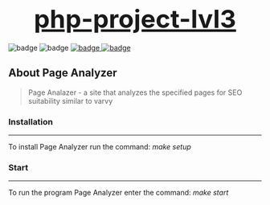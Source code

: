 <h1 style="text-align: center;"><a style="font-size: 50px" href="https://page-analyzer-2022.herokuapp.com/">php-project-lvl3</a></h1>

<div style="margin: 0 auto; width: 42em">
    <img src="https://github.com/T-Grigory/php-project-lvl3/workflows/hexlet-check/badge.svg" alt="badge">
    <img src="https://github.com/T-Grigory/php-project-lvl3/actions/workflows/phpci.yml/badge.svg" alt="badge">
    <a href="https://codeclimate.com/github/T-Grigory/php-project-lvl3/maintainability">
        <img src="https://api.codeclimate.com/v1/badges/947ea1ea33377997bf53/maintainability" alt="badge">
    </a>
    <a href="https://codeclimate.com/github/T-Grigory/php-project-lvl3/test_coverage">
        <img src="https://api.codeclimate.com/v1/badges/947ea1ea33377997bf53/test_coverage" alt="badge">
    </a>
</div>

## About Page Analyzer
> Page Analazer - a site that analyzes the specified pages for SEO suitability similar to varvy

### Installation
***
To install Page Analyzer run the command: *make setup*

### Start
***
To run the program Page Analyzer enter the command: *make start*
